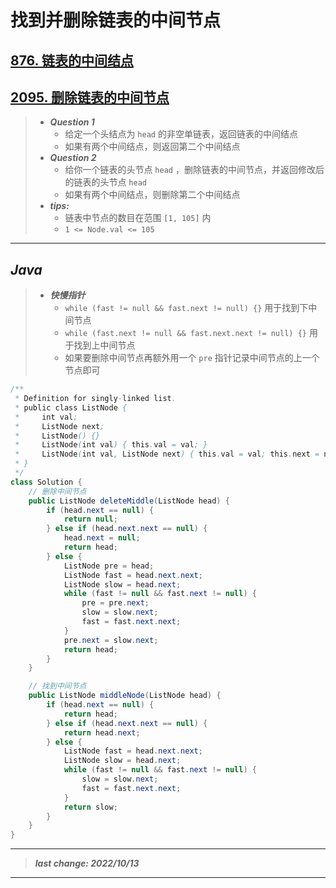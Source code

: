 # 找到并删除链表的中间节点

## [876. 链表的中间结点](https://leetcode.cn/problems/middle-of-the-linked-list/)

## [2095. 删除链表的中间节点](https://leetcode.cn/problems/delete-the-middle-node-of-a-linked-list/)

> - ***Question 1***
>   - 给定一个头结点为 `head` 的非空单链表，返回链表的中间结点
>   - 如果有两个中间结点，则返回第二个中间结点 
> - ***Question 2***
>   - 给你一个链表的头节点 `head` ，删除链表的中间节点，并返回修改后的链表的头节点 `head` 
>   - 如果有两个中间结点，则删除第二个中间结点 
> - ***tips:***
>   - 链表中节点的数目在范围 `[1, 105]` 内
>   - `1 <= Node.val <= 105`

---

## *Java*

> - ***快慢指针***
>   - `while (fast != null && fast.next != null) {}` 用于找到下中间节点
>   - `while (fast.next != null && fast.next.next != null) {}` 用于找到上中间节点
>   - 如果要删除中间节点再额外用一个 `pre` 指针记录中间节点的上一个节点即可

```java
/**
 * Definition for singly-linked list.
 * public class ListNode {
 *     int val;
 *     ListNode next;
 *     ListNode() {}
 *     ListNode(int val) { this.val = val; }
 *     ListNode(int val, ListNode next) { this.val = val; this.next = next; }
 * }
 */
class Solution {
    // 删除中间节点
    public ListNode deleteMiddle(ListNode head) {
        if (head.next == null) {
            return null;
        } else if (head.next.next == null) {
            head.next = null;
            return head;
        } else {
            ListNode pre = head;
            ListNode fast = head.next.next;
            ListNode slow = head.next;
            while (fast != null && fast.next != null) {
                pre = pre.next;
                slow = slow.next;
                fast = fast.next.next;
            }
            pre.next = slow.next;
            return head;
        }
    }

    // 找到中间节点
    public ListNode middleNode(ListNode head) {
        if (head.next == null) {
            return head;
        } else if (head.next.next == null) {
            return head.next;
        } else {
            ListNode fast = head.next.next;
            ListNode slow = head.next;
            while (fast != null && fast.next != null) {
                slow = slow.next;
                fast = fast.next.next;
            }
            return slow;
        }
    }
}
```

---

> ***last change: 2022/10/13***

---
